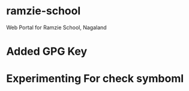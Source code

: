 # ramzie-school
Web Portal for Ramzie School, Nagaland

# Added GPG Key
# Experimenting For check symboml